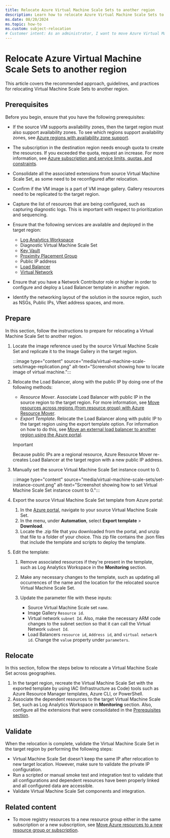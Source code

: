 ```yaml
---
title: Relocate Azure Virtual Machine Scale Sets to another region
description: Learn how to relocate Azure Virtual Machine Scale Sets to another region
ms.date: 08/20/2024
ms.topic: how-to
ms.custom: subject-relocation
# Customer intent: As an administrator, I want to move Azure Virtual Machine Scale Sets to another region.
---
```


# Relocate Azure Virtual Machine Scale Sets to another region

This article covers the recommended approach, guidelines, and practices for relocating Virtual Machine Scale Sets to another region.

## Prerequisites

Before you begin, ensure that you have the following prerequisites:

- If the source VM supports availability zones, then the target region must also support availability zones. To see which regions support availability zones, see [Azure regions with availability zone support](../../../reliability/availability-zones-region-support.md).

- The subscription in the destination region needs enough quota to create the resources. If you exceeded the quota, request an increase. For more information, see [Azure subscription and service limits, quotas, and constraints](../azure-subscription-service-limits.md).

- Consolidate all the associated extensions from source Virtual Machine Scale Set, as some need to be reconfigured after relocation.

- Confirm if the VM image is a part of VM image gallery. Gallery resources need to be replicated to the target region.

- Capture the list of resources that are being configured, such as capturing diagnostic logs. This is important with respect to prioritization and sequencing.

- Ensure that the following services are available and deployed in the target region:

  - [Log Analytics Workspace](./relocation-log-analytics.md)
  - Diagnostic Virtual Machine Scale Set
  - [Key Vault](./relocation-key-vault.md)
  - [Proximity Placement Group](/azure/virtual-machine-scale-sets/proximity-placement-groups)
  - Public IP address
  - [Load Balancer](../../../load-balancer/move-across-regions-external-load-balancer-portal.md)
  - [Virtual Network](./relocation-virtual-network.md)

- Ensure that you have a Network Contributor role or higher in order to configure and deploy a Load Balancer template in another region.

- Identify the networking layout of the solution in the source region, such as NSGs, Public IPs, VNet address spaces, and more.

## Prepare

In this section, follow the instructions to prepare for relocating a Virtual Machine Scale Set to another region.

1. Locate the image reference used by the source Virtual Machine Scale Set and replicate it to the Image Gallery in the target region.

    :::image type="content" source="media/virtual-machine-scale-sets/image-replication.png" alt-text="Screenshot showing how to locate image of virtual machine.":::

1. Relocate the Load Balancer, along with the public IP by doing one of the following methods:

    - *Resource Mover*. Associate Load Balancer with public IP in the source region to the target region. For more information, see [Move resources across regions (from resource group) with Azure Resource Mover](../../../resource-mover/move-region-within-resource-group.md).
    - *Export Template*. Relocate the Load Balancer along with public IP to the target region using the export template option. For information on how to do this, see [Move an external load balancer to another region using the Azure portal](../../../load-balancer/move-across-regions-external-load-balancer-portal.md).

    >[!IMPORTANT]
    > Because public IPs are a regional resource, Azure Resource Mover re-creates Load Balancer at the target region with a new public IP address.

1. Manually set the source Virtual Machine Scale Set instance count to 0.

    :::image type="content" source="media/virtual-machine-scale-sets/set-instance-count.png" alt-text="Screenshot showing how to set Virtual Machine Scale Set instance count to 0.":::

1. Export the source Virtual Machine Scale Set template from Azure portal:

    1. In the [Azure portal](https://portal.azure.com), navigate to your source Virtual Machine Scale Set.
    1. In the menu, under **Automation**, select **Export template** > **Download**.
    1. Locate the .zip file that you downloaded from the portal, and unzip that file to a folder of your choice. This zip file contains the .json files that include the template and scripts to deploy the template.

1. Edit the template:

    1. Remove associated resources if they're present in the template, such as Log Analytics Workspace in the **Monitoring** section.

    1. Make any necessary changes to the template, such as updating all occurrences of the name and the location for the relocated source Virtual Machine Scale Set.

    1. Update the parameter file with these inputs:
        - Source Virtual Machine Scale set `name`.
        - Image Gallery `Resource id`.
        - Virtual network `subnet Id`. Also, make the necessary ARM code changes to the subnet section so that it can call the Virtual Network `subnet Id`.
        - Load Balancers `resource id`, `Address id`, and `virtual network id`. Change the `value` property under `parameters`.

## Relocate

In this section, follow the steps below to relocate a Virtual Machine Scale Set across geographies.

1. In the target region, recreate the Virtual Machine Scale Set with the exported template by using IAC (Infrastructure as Code) tools such as Azure Resource Manager templates, Azure CLI, or PowerShell.
1. Associate the dependent resources to the target Virtual Machine Scale Set, such as Log Analytics Workspace in **Monitoring** section. Also, configure all the extensions that were consolidated in the [Prerequisites section](#prerequisites).

## Validate

When the relocation is complete, validate the Virtual Machine Scale Set in the target region by performing the following steps:

- Virtual Machine Scale Set doesn't keep the same IP after relocation to new target location. However, make sure to validate the private IP configuration.
- Run a scripted or manual smoke test and integration test to validate that all configurations and dependent resources have been properly linked and all configured data are accessible.
- Validate Virtual Machine Scale Set components and integration.

## Related content

- To move registry resources to a new resource group either in the same subscription or a new subscription, see [Move Azure resources to a new resource group or subscription](../move-resource-group-and-subscription.md).
